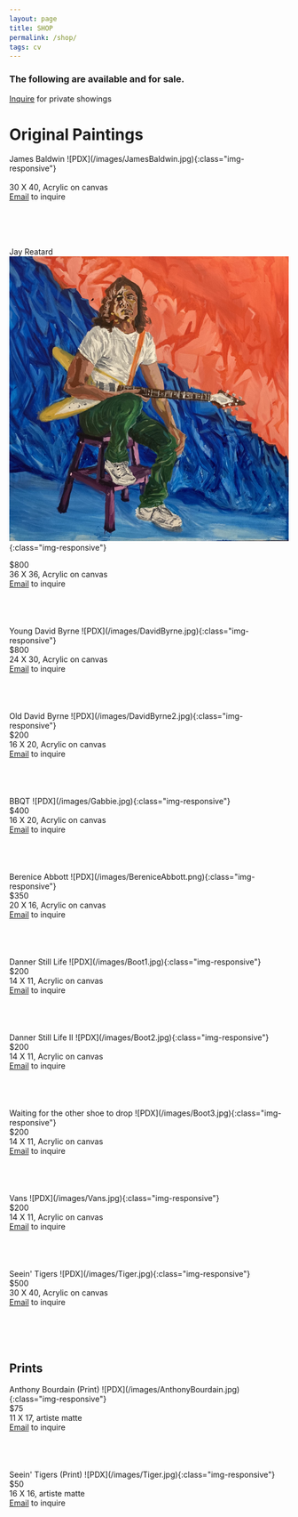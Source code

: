 ```yaml
---
layout: page
title: SHOP
permalink: /shop/
tags: cv
---
```

<h3>The following are available and for sale.</h3>

<a href="{{ site.url }}/contact">Inquire</a> for private showings

<h1> Original Paintings </h1>
James Baldwin
![PDX](/images/JamesBaldwin.jpg){:class="img-responsive"}
<div class="center">
<br>
30 X 40, Acrylic on canvas
<br>
<a href="{{ site.url }}/contact">Email</a> to inquire
</div>
<br>
<br>
<br>
<br>


Jay Reatard
![PDX](/images/JayReatard.jpg){:class="img-responsive"}
<div class="center">
$800
<br>
36 X 36, Acrylic on canvas
<br>
<a href="{{ site.url }}/contact">Email</a> to inquire
</div>
<br>
<br>
<br>
<br>
Young David Byrne
![PDX](/images/DavidByrne.jpg){:class="img-responsive"}
<div class="center">
$800
<br>
24 X 30, Acrylic on canvas
<br>
<a href="{{ site.url }}/contact">Email</a> to inquire
</div>
<br>
<br>
<br>
<br>
Old David Byrne
![PDX](/images/DavidByrne2.jpg){:class="img-responsive"}
<div class="center">
$200
<br>
16 X 20, Acrylic on canvas
<br>
<a href="{{ site.url }}/contact">Email</a> to inquire
</div>
<br>
<br>
<br>
<br>
BBQT
![PDX](/images/Gabbie.jpg){:class="img-responsive"}
<div class="center">
$400
<br>
16 X 20, Acrylic on canvas
<br>
<a href="{{ site.url }}/contact">Email</a> to inquire
</div>
<br>
<br>
<br>
<br>
Berenice Abbott
![PDX](/images/BereniceAbbott.png){:class="img-responsive"}
<div class="center">
$350
<br>
20 X 16, Acrylic on canvas
<br>
<a href="{{ site.url }}/contact">Email</a> to inquire
</div>
<br>
<br>
<br>
<br>
Danner Still Life
![PDX](/images/Boot1.jpg){:class="img-responsive"}
<div class="center">
$200
<br>
14 X 11, Acrylic on canvas
<br>
<a href="{{ site.url }}/contact">Email</a> to inquire
</div>
<br>
<br>
<br>
<br>
Danner Still Life II
![PDX](/images/Boot2.jpg){:class="img-responsive"}
<div class="center">
$200
<br>
14 X 11, Acrylic on canvas
<br>
<a href="{{ site.url }}/contact">Email</a> to inquire
</div>
<br>
<br>
<br>
<br>
Waiting for the other shoe to drop
![PDX](/images/Boot3.jpg){:class="img-responsive"}
<div class="center">
$200
<br>
14 X 11, Acrylic on canvas
<br>
<a href="{{ site.url }}/contact">Email</a> to inquire
</div>
<br>
<br>
<br>
<br>
Vans
![PDX](/images/Vans.jpg){:class="img-responsive"}
<div class="center">
$200
<br>
14 X 11, Acrylic on canvas
<br>
<a href="{{ site.url }}/contact">Email</a> to inquire
</div>
<br>
<br>
<br>
<br>
Seein' Tigers
![PDX](/images/Tiger.jpg){:class="img-responsive"}
<div class="center">
$500
<br>
30 X 40, Acrylic on canvas
<br>
<a href="{{ site.url }}/contact">Email</a> to inquire
</div>
<br>
<br>
<br>
<br>


<h2> Prints </h2>
Anthony Bourdain (Print)
![PDX](/images/AnthonyBourdain.jpg){:class="img-responsive"}
<div class="center">
$75
<br>
11 X 17, artiste matte
<br>
<a href="{{ site.url }}/contact">Email</a> to inquire
</div>
<br>
<br>
<br>
<br>
Seein' Tigers (Print)
![PDX](/images/Tiger.jpg){:class="img-responsive"}
<div class="center">
$50
<br>
16 X 16, artiste matte
<br>
<a href="{{ site.url }}/contact">Email</a> to inquire
</div>
